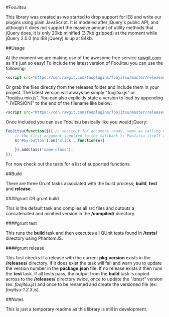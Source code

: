 #FooJitsu

This library was created as we started to drop support for IE8 and write our plugins using plain JavaScript. It is modeled after jQuery's public API, 
and although it does not support the massive amount of utility methods that jQuery does, it is only 20kb minified (3.7kb gzipped) at the moment while jQuery 2.0.0 
(no IE8 jQuery) is up at 84kb.

##Usage

At the moment we are making use of the awesome free service [rawgit.com](https://rawgit.com/) as it's just so easy! To include the latest version of FooJitsu 
you can use the following:

```html
<script src="https://cdn.rawgit.com/fooplugins/foojitsu/master/releases/foojitsu.min.js"></script>
```

Or grab the files directly from the releases folder and include them in your project. The latest version will always be simply "foojitsu.js" or "foojitsu.min.js". You
can also explicitly state a version to load by appending "-[VERSION]" to the end of the filename like below:

```html
<script src="https://cdn.rawgit.com/fooplugins/foojitsu/master/releases/foojitsu-1.0.3.min.js"></script>
```

Once included you can use FooJitsu basically like you would jQuery:

```javascript
FooJitsu(function($){ // shortcut for document ready, same as calling FooJitsu.ready(callback)
	// the first argument supplied to the callback is FooJitsu itself allowing us to scope it to the familiar dollar ($) variable.
	$('#my-button').on('click', function(e){
		...
	}).addClass('some-class');
});
```

For now check out the tests for a list of supported functions.

##Build

There are three Grunt tasks associated with the build process; **build**, **test** and **release**.

####grunt OR grunt build

This is the default task and compiles all src files and outputs a concatenated and minified version in the **/compiled/** directory.

####grunt test

This runs the **build** task and then executes all QUnit tests found in **/tests/** directory using PhantomJS. 

####grunt release

This first checks if a release with the current **pkg.version** exists in the **/releases/** directory. If it does exist the task will fail and warn you to 
update the version number in the **package.json** file. If no release exists it then runs the **test** task. If all tests pass, the output from the **build** task is 
copied across to the **/releases/** directory twice, once to update the *"latest"* version (ex: *foojitsu.js*) and once to be renamed and create the versioned 
file (ex: *foojitsu-1.2.3.js*).

##Notes

This is just a temporary readme as this library is still in development.